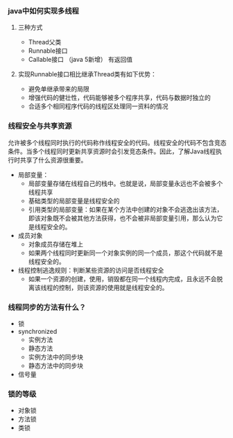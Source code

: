 ###  java中如何实现多线程
1. 三种方式
    - Thread父类
    - Runnable接口
    - Callable接口 （java 5新增） 有返回值

2. 实现Runnable接口相比继承Thread类有如下优势：
    - 避免单继承带来的局限
    - 增强代码的健壮性，代码能够被多个程序共享，代码与数据时独立的
    - 合适多个相同程序代码的线程区处理同一资料的情况

### 线程安全与共享资源
允许被多个线程同时执行的代码称作线程安全的代码。线程安全的代码不包含竞态条件。当多个线程同时更新共享资源时会引发竞态条件。因此，了解Java线程执行时共享了什么资源很重要。
- 局部变量：
    - 局部变量存储在线程自己的栈中。也就是说，局部变量永远也不会被多个线程共享
    - 基础类型的局部变量是线程安全的
    - 引用类型的局部变量：如果在某个方法中创建的对象不会逃逸出该方法，即该对象既不会被其他方法获得，也不会被非局部变量引用，那么认为它是线程安全的。
- 成员对象
    - 对象成员存储在堆上
    - 如果两个线程同时更新同一个对象实例的同一个成员，那这个代码就不是线程安全的。
- 线程控制逃逸规则：判断某些资源的访问是否线程安全
    - 如果一个资源的创建，使用，销毁都在同一个线程内完成，且永远不会脱离该线程的控制，则该资源的使用就是线程安全的。


### 线程同步的方法有什么？
- 锁
- synchronized
    - 实例方法
    - 静态方法
    - 实例方法中的同步块
    - 静态方法中的同步块
- 信号量


### 锁的等级
- 对象锁
- 方法锁
- 类锁